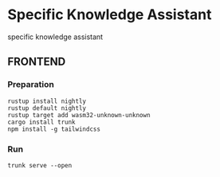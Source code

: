 # Specific Knowledge Assistant
specific knowledge assistant

## FRONTEND

### Preparation
```
rustup install nightly
rustup default nightly
rustup target add wasm32-unknown-unknown
cargo install trunk
npm install -g tailwindcss
```

### Run
```
trunk serve --open
```